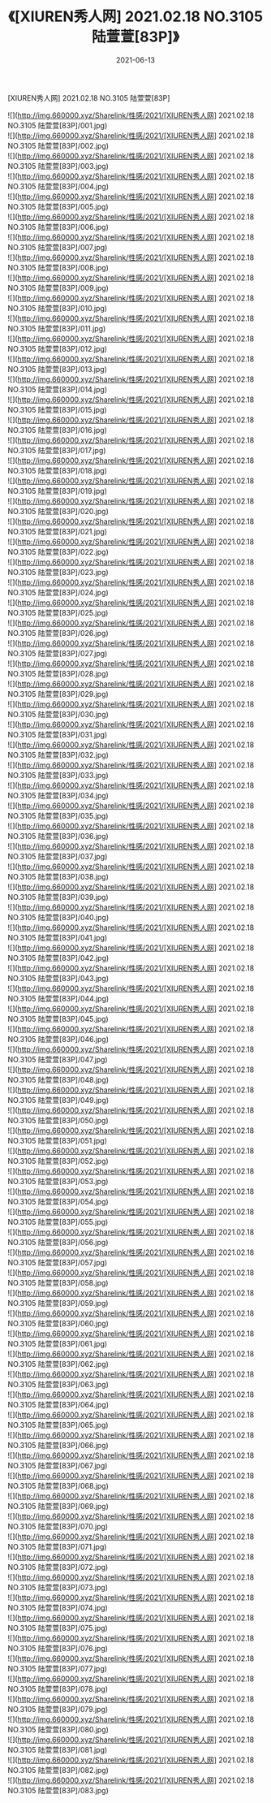 ﻿---
layout: post
title:  《[XIUREN秀人网] 2021.02.18 NO.3105 陆萱萱[83P]》
date:   2021-06-13
img: http://img.660000.xyz/Sharelink/性感/2021/[XIUREN秀人网] 2021.02.18 NO.3105 陆萱萱[83P]/000.jpg
categories: [美女, 清纯, 唯美]
---

[XIUREN秀人网] 2021.02.18 NO.3105 陆萱萱[83P]

  ![](http://img.660000.xyz/Sharelink/性感/2021/[XIUREN秀人网] 2021.02.18 NO.3105 陆萱萱[83P]/001.jpg) <br> ![](http://img.660000.xyz/Sharelink/性感/2021/[XIUREN秀人网] 2021.02.18 NO.3105 陆萱萱[83P]/002.jpg) <br> ![](http://img.660000.xyz/Sharelink/性感/2021/[XIUREN秀人网] 2021.02.18 NO.3105 陆萱萱[83P]/003.jpg) <br> ![](http://img.660000.xyz/Sharelink/性感/2021/[XIUREN秀人网] 2021.02.18 NO.3105 陆萱萱[83P]/004.jpg) <br> ![](http://img.660000.xyz/Sharelink/性感/2021/[XIUREN秀人网] 2021.02.18 NO.3105 陆萱萱[83P]/005.jpg) <br> ![](http://img.660000.xyz/Sharelink/性感/2021/[XIUREN秀人网] 2021.02.18 NO.3105 陆萱萱[83P]/006.jpg) <br> ![](http://img.660000.xyz/Sharelink/性感/2021/[XIUREN秀人网] 2021.02.18 NO.3105 陆萱萱[83P]/007.jpg) <br> ![](http://img.660000.xyz/Sharelink/性感/2021/[XIUREN秀人网] 2021.02.18 NO.3105 陆萱萱[83P]/008.jpg) <br> ![](http://img.660000.xyz/Sharelink/性感/2021/[XIUREN秀人网] 2021.02.18 NO.3105 陆萱萱[83P]/009.jpg) <br> ![](http://img.660000.xyz/Sharelink/性感/2021/[XIUREN秀人网] 2021.02.18 NO.3105 陆萱萱[83P]/010.jpg) <br> ![](http://img.660000.xyz/Sharelink/性感/2021/[XIUREN秀人网] 2021.02.18 NO.3105 陆萱萱[83P]/011.jpg) <br> ![](http://img.660000.xyz/Sharelink/性感/2021/[XIUREN秀人网] 2021.02.18 NO.3105 陆萱萱[83P]/012.jpg) <br> ![](http://img.660000.xyz/Sharelink/性感/2021/[XIUREN秀人网] 2021.02.18 NO.3105 陆萱萱[83P]/013.jpg) <br> ![](http://img.660000.xyz/Sharelink/性感/2021/[XIUREN秀人网] 2021.02.18 NO.3105 陆萱萱[83P]/014.jpg) <br> ![](http://img.660000.xyz/Sharelink/性感/2021/[XIUREN秀人网] 2021.02.18 NO.3105 陆萱萱[83P]/015.jpg) <br> ![](http://img.660000.xyz/Sharelink/性感/2021/[XIUREN秀人网] 2021.02.18 NO.3105 陆萱萱[83P]/016.jpg) <br> ![](http://img.660000.xyz/Sharelink/性感/2021/[XIUREN秀人网] 2021.02.18 NO.3105 陆萱萱[83P]/017.jpg) <br> ![](http://img.660000.xyz/Sharelink/性感/2021/[XIUREN秀人网] 2021.02.18 NO.3105 陆萱萱[83P]/018.jpg) <br> ![](http://img.660000.xyz/Sharelink/性感/2021/[XIUREN秀人网] 2021.02.18 NO.3105 陆萱萱[83P]/019.jpg) <br> ![](http://img.660000.xyz/Sharelink/性感/2021/[XIUREN秀人网] 2021.02.18 NO.3105 陆萱萱[83P]/020.jpg) <br> ![](http://img.660000.xyz/Sharelink/性感/2021/[XIUREN秀人网] 2021.02.18 NO.3105 陆萱萱[83P]/021.jpg) <br> ![](http://img.660000.xyz/Sharelink/性感/2021/[XIUREN秀人网] 2021.02.18 NO.3105 陆萱萱[83P]/022.jpg) <br> ![](http://img.660000.xyz/Sharelink/性感/2021/[XIUREN秀人网] 2021.02.18 NO.3105 陆萱萱[83P]/023.jpg) <br> ![](http://img.660000.xyz/Sharelink/性感/2021/[XIUREN秀人网] 2021.02.18 NO.3105 陆萱萱[83P]/024.jpg) <br> ![](http://img.660000.xyz/Sharelink/性感/2021/[XIUREN秀人网] 2021.02.18 NO.3105 陆萱萱[83P]/025.jpg) <br> ![](http://img.660000.xyz/Sharelink/性感/2021/[XIUREN秀人网] 2021.02.18 NO.3105 陆萱萱[83P]/026.jpg) <br> ![](http://img.660000.xyz/Sharelink/性感/2021/[XIUREN秀人网] 2021.02.18 NO.3105 陆萱萱[83P]/027.jpg) <br> ![](http://img.660000.xyz/Sharelink/性感/2021/[XIUREN秀人网] 2021.02.18 NO.3105 陆萱萱[83P]/028.jpg) <br> ![](http://img.660000.xyz/Sharelink/性感/2021/[XIUREN秀人网] 2021.02.18 NO.3105 陆萱萱[83P]/029.jpg) <br> ![](http://img.660000.xyz/Sharelink/性感/2021/[XIUREN秀人网] 2021.02.18 NO.3105 陆萱萱[83P]/030.jpg) <br> ![](http://img.660000.xyz/Sharelink/性感/2021/[XIUREN秀人网] 2021.02.18 NO.3105 陆萱萱[83P]/031.jpg) <br> ![](http://img.660000.xyz/Sharelink/性感/2021/[XIUREN秀人网] 2021.02.18 NO.3105 陆萱萱[83P]/032.jpg) <br> ![](http://img.660000.xyz/Sharelink/性感/2021/[XIUREN秀人网] 2021.02.18 NO.3105 陆萱萱[83P]/033.jpg) <br> ![](http://img.660000.xyz/Sharelink/性感/2021/[XIUREN秀人网] 2021.02.18 NO.3105 陆萱萱[83P]/034.jpg) <br> ![](http://img.660000.xyz/Sharelink/性感/2021/[XIUREN秀人网] 2021.02.18 NO.3105 陆萱萱[83P]/035.jpg) <br> ![](http://img.660000.xyz/Sharelink/性感/2021/[XIUREN秀人网] 2021.02.18 NO.3105 陆萱萱[83P]/036.jpg) <br> ![](http://img.660000.xyz/Sharelink/性感/2021/[XIUREN秀人网] 2021.02.18 NO.3105 陆萱萱[83P]/037.jpg) <br> ![](http://img.660000.xyz/Sharelink/性感/2021/[XIUREN秀人网] 2021.02.18 NO.3105 陆萱萱[83P]/038.jpg) <br> ![](http://img.660000.xyz/Sharelink/性感/2021/[XIUREN秀人网] 2021.02.18 NO.3105 陆萱萱[83P]/039.jpg) <br> ![](http://img.660000.xyz/Sharelink/性感/2021/[XIUREN秀人网] 2021.02.18 NO.3105 陆萱萱[83P]/040.jpg) <br> ![](http://img.660000.xyz/Sharelink/性感/2021/[XIUREN秀人网] 2021.02.18 NO.3105 陆萱萱[83P]/041.jpg) <br> ![](http://img.660000.xyz/Sharelink/性感/2021/[XIUREN秀人网] 2021.02.18 NO.3105 陆萱萱[83P]/042.jpg) <br> ![](http://img.660000.xyz/Sharelink/性感/2021/[XIUREN秀人网] 2021.02.18 NO.3105 陆萱萱[83P]/043.jpg) <br> ![](http://img.660000.xyz/Sharelink/性感/2021/[XIUREN秀人网] 2021.02.18 NO.3105 陆萱萱[83P]/044.jpg) <br> ![](http://img.660000.xyz/Sharelink/性感/2021/[XIUREN秀人网] 2021.02.18 NO.3105 陆萱萱[83P]/045.jpg) <br> ![](http://img.660000.xyz/Sharelink/性感/2021/[XIUREN秀人网] 2021.02.18 NO.3105 陆萱萱[83P]/046.jpg) <br> ![](http://img.660000.xyz/Sharelink/性感/2021/[XIUREN秀人网] 2021.02.18 NO.3105 陆萱萱[83P]/047.jpg) <br> ![](http://img.660000.xyz/Sharelink/性感/2021/[XIUREN秀人网] 2021.02.18 NO.3105 陆萱萱[83P]/048.jpg) <br> ![](http://img.660000.xyz/Sharelink/性感/2021/[XIUREN秀人网] 2021.02.18 NO.3105 陆萱萱[83P]/049.jpg) <br> ![](http://img.660000.xyz/Sharelink/性感/2021/[XIUREN秀人网] 2021.02.18 NO.3105 陆萱萱[83P]/050.jpg) <br> ![](http://img.660000.xyz/Sharelink/性感/2021/[XIUREN秀人网] 2021.02.18 NO.3105 陆萱萱[83P]/051.jpg) <br> ![](http://img.660000.xyz/Sharelink/性感/2021/[XIUREN秀人网] 2021.02.18 NO.3105 陆萱萱[83P]/052.jpg) <br> ![](http://img.660000.xyz/Sharelink/性感/2021/[XIUREN秀人网] 2021.02.18 NO.3105 陆萱萱[83P]/053.jpg) <br> ![](http://img.660000.xyz/Sharelink/性感/2021/[XIUREN秀人网] 2021.02.18 NO.3105 陆萱萱[83P]/054.jpg) <br> ![](http://img.660000.xyz/Sharelink/性感/2021/[XIUREN秀人网] 2021.02.18 NO.3105 陆萱萱[83P]/055.jpg) <br> ![](http://img.660000.xyz/Sharelink/性感/2021/[XIUREN秀人网] 2021.02.18 NO.3105 陆萱萱[83P]/056.jpg) <br> ![](http://img.660000.xyz/Sharelink/性感/2021/[XIUREN秀人网] 2021.02.18 NO.3105 陆萱萱[83P]/057.jpg) <br> ![](http://img.660000.xyz/Sharelink/性感/2021/[XIUREN秀人网] 2021.02.18 NO.3105 陆萱萱[83P]/058.jpg) <br> ![](http://img.660000.xyz/Sharelink/性感/2021/[XIUREN秀人网] 2021.02.18 NO.3105 陆萱萱[83P]/059.jpg) <br> ![](http://img.660000.xyz/Sharelink/性感/2021/[XIUREN秀人网] 2021.02.18 NO.3105 陆萱萱[83P]/060.jpg) <br> ![](http://img.660000.xyz/Sharelink/性感/2021/[XIUREN秀人网] 2021.02.18 NO.3105 陆萱萱[83P]/061.jpg) <br> ![](http://img.660000.xyz/Sharelink/性感/2021/[XIUREN秀人网] 2021.02.18 NO.3105 陆萱萱[83P]/062.jpg) <br> ![](http://img.660000.xyz/Sharelink/性感/2021/[XIUREN秀人网] 2021.02.18 NO.3105 陆萱萱[83P]/063.jpg) <br> ![](http://img.660000.xyz/Sharelink/性感/2021/[XIUREN秀人网] 2021.02.18 NO.3105 陆萱萱[83P]/064.jpg) <br> ![](http://img.660000.xyz/Sharelink/性感/2021/[XIUREN秀人网] 2021.02.18 NO.3105 陆萱萱[83P]/065.jpg) <br> ![](http://img.660000.xyz/Sharelink/性感/2021/[XIUREN秀人网] 2021.02.18 NO.3105 陆萱萱[83P]/066.jpg) <br> ![](http://img.660000.xyz/Sharelink/性感/2021/[XIUREN秀人网] 2021.02.18 NO.3105 陆萱萱[83P]/067.jpg) <br> ![](http://img.660000.xyz/Sharelink/性感/2021/[XIUREN秀人网] 2021.02.18 NO.3105 陆萱萱[83P]/068.jpg) <br> ![](http://img.660000.xyz/Sharelink/性感/2021/[XIUREN秀人网] 2021.02.18 NO.3105 陆萱萱[83P]/069.jpg) <br> ![](http://img.660000.xyz/Sharelink/性感/2021/[XIUREN秀人网] 2021.02.18 NO.3105 陆萱萱[83P]/070.jpg) <br> ![](http://img.660000.xyz/Sharelink/性感/2021/[XIUREN秀人网] 2021.02.18 NO.3105 陆萱萱[83P]/071.jpg) <br> ![](http://img.660000.xyz/Sharelink/性感/2021/[XIUREN秀人网] 2021.02.18 NO.3105 陆萱萱[83P]/072.jpg) <br> ![](http://img.660000.xyz/Sharelink/性感/2021/[XIUREN秀人网] 2021.02.18 NO.3105 陆萱萱[83P]/073.jpg) <br> ![](http://img.660000.xyz/Sharelink/性感/2021/[XIUREN秀人网] 2021.02.18 NO.3105 陆萱萱[83P]/074.jpg) <br> ![](http://img.660000.xyz/Sharelink/性感/2021/[XIUREN秀人网] 2021.02.18 NO.3105 陆萱萱[83P]/075.jpg) <br> ![](http://img.660000.xyz/Sharelink/性感/2021/[XIUREN秀人网] 2021.02.18 NO.3105 陆萱萱[83P]/076.jpg) <br> ![](http://img.660000.xyz/Sharelink/性感/2021/[XIUREN秀人网] 2021.02.18 NO.3105 陆萱萱[83P]/077.jpg) <br> ![](http://img.660000.xyz/Sharelink/性感/2021/[XIUREN秀人网] 2021.02.18 NO.3105 陆萱萱[83P]/078.jpg) <br> ![](http://img.660000.xyz/Sharelink/性感/2021/[XIUREN秀人网] 2021.02.18 NO.3105 陆萱萱[83P]/079.jpg) <br> ![](http://img.660000.xyz/Sharelink/性感/2021/[XIUREN秀人网] 2021.02.18 NO.3105 陆萱萱[83P]/080.jpg) <br> ![](http://img.660000.xyz/Sharelink/性感/2021/[XIUREN秀人网] 2021.02.18 NO.3105 陆萱萱[83P]/081.jpg) <br> ![](http://img.660000.xyz/Sharelink/性感/2021/[XIUREN秀人网] 2021.02.18 NO.3105 陆萱萱[83P]/082.jpg) <br> ![](http://img.660000.xyz/Sharelink/性感/2021/[XIUREN秀人网] 2021.02.18 NO.3105 陆萱萱[83P]/083.jpg) <br>
